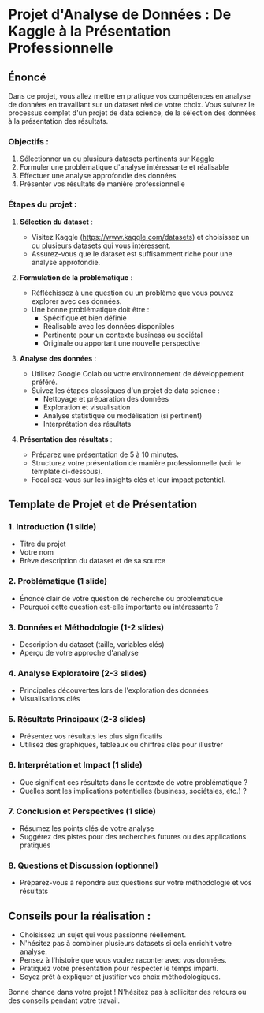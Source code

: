 # Projet d'Analyse de Données : De Kaggle à la Présentation Professionnelle

## Énoncé

Dans ce projet, vous allez mettre en pratique vos compétences en analyse de données en travaillant sur un dataset réel de votre choix. Vous suivrez le processus complet d'un projet de data science, de la sélection des données à la présentation des résultats.

### Objectifs :
1. Sélectionner un ou plusieurs datasets pertinents sur Kaggle
2. Formuler une problématique d'analyse intéressante et réalisable
3. Effectuer une analyse approfondie des données
4. Présenter vos résultats de manière professionnelle

### Étapes du projet :

1. **Sélection du dataset** :
   - Visitez Kaggle (https://www.kaggle.com/datasets) et choisissez un ou plusieurs datasets qui vous intéressent.
   - Assurez-vous que le dataset est suffisamment riche pour une analyse approfondie.

2. **Formulation de la problématique** :
   - Réfléchissez à une question ou un problème que vous pouvez explorer avec ces données.
   - Une bonne problématique doit être :
     - Spécifique et bien définie
     - Réalisable avec les données disponibles
     - Pertinente pour un contexte business ou sociétal
     - Originale ou apportant une nouvelle perspective

3. **Analyse des données** :
   - Utilisez Google Colab ou votre environnement de développement préféré.
   - Suivez les étapes classiques d'un projet de data science :
     - Nettoyage et préparation des données
     - Exploration et visualisation
     - Analyse statistique ou modélisation (si pertinent)
     - Interprétation des résultats

4. **Présentation des résultats** :
   - Préparez une présentation de 5 à 10 minutes.
   - Structurez votre présentation de manière professionnelle (voir le template ci-dessous).
   - Focalisez-vous sur les insights clés et leur impact potentiel.

## Template de Projet et de Présentation

### 1. Introduction (1 slide)
- Titre du projet
- Votre nom
- Brève description du dataset et de sa source

### 2. Problématique (1 slide)
- Énoncé clair de votre question de recherche ou problématique
- Pourquoi cette question est-elle importante ou intéressante ?

### 3. Données et Méthodologie (1-2 slides)
- Description du dataset (taille, variables clés)
- Aperçu de votre approche d'analyse

### 4. Analyse Exploratoire (2-3 slides)
- Principales découvertes lors de l'exploration des données
- Visualisations clés

### 5. Résultats Principaux (2-3 slides)
- Présentez vos résultats les plus significatifs
- Utilisez des graphiques, tableaux ou chiffres clés pour illustrer

### 6. Interprétation et Impact (1 slide)
- Que signifient ces résultats dans le contexte de votre problématique ?
- Quelles sont les implications potentielles (business, sociétales, etc.) ?

### 7. Conclusion et Perspectives (1 slide)
- Résumez les points clés de votre analyse
- Suggérez des pistes pour des recherches futures ou des applications pratiques

### 8. Questions et Discussion (optionnel)
- Préparez-vous à répondre aux questions sur votre méthodologie et vos résultats

## Conseils pour la réalisation :

- Choisissez un sujet qui vous passionne réellement.
- N'hésitez pas à combiner plusieurs datasets si cela enrichit votre analyse.
- Pensez à l'histoire que vous voulez raconter avec vos données.
- Pratiquez votre présentation pour respecter le temps imparti.
- Soyez prêt à expliquer et justifier vos choix méthodologiques.

Bonne chance dans votre projet ! N'hésitez pas à solliciter des retours ou des conseils pendant votre travail.